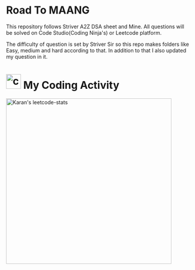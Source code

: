 # Road To MAANG
This repository follows Striver A2Z DSA sheet and Mine. All questions will be solved on Code Studio(Coding Ninja's) or Leetcode platform.

The difficulty of question is set by Striver Sir so this repo makes folders like Easy, medium and hard according to that. In addition to that I also updated my question in it.

<h1> <img src="https://github.com/Karan-Dobriyal/Karan-Dobriyal/blob/AssestsBranch/linux-computer.gif" alt="coding penguin" height ="40"> My Coding Activity</h1>

<a href="https://leetcode.com/hatakekaran/"><img src="https://leetcard.jacoblin.cool/hatakekaran?hide=ranking&theme=unicorn&extension=heatmap" alt="Karan's leetcode-stats" width="450" ></a>

